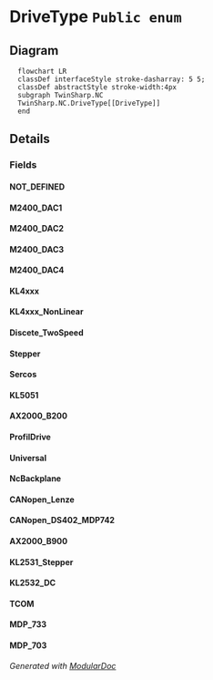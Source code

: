 # DriveType `Public enum`

## Diagram
```mermaid
  flowchart LR
  classDef interfaceStyle stroke-dasharray: 5 5;
  classDef abstractStyle stroke-width:4px
  subgraph TwinSharp.NC
  TwinSharp.NC.DriveType[[DriveType]]
  end
```

## Details
### Fields
#### NOT_DEFINED


#### M2400_DAC1


#### M2400_DAC2


#### M2400_DAC3


#### M2400_DAC4


#### KL4xxx


#### KL4xxx_NonLinear


#### Discete_TwoSpeed


#### Stepper


#### Sercos


#### KL5051


#### AX2000_B200


#### ProfilDrive


#### Universal


#### NcBackplane


#### CANopen_Lenze


#### CANopen_DS402_MDP742


#### AX2000_B900


#### KL2531_Stepper


#### KL2532_DC


#### TCOM


#### MDP_733


#### MDP_703


*Generated with* [*ModularDoc*](https://github.com/hailstorm75/ModularDoc)
